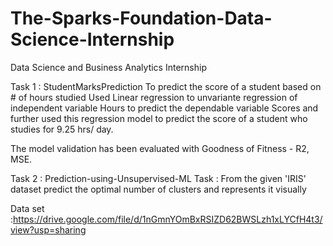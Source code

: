 # The-Sparks-Foundation-Data-Science-Internship
Data Science and Business Analytics Internship

Task 1 : StudentMarksPrediction To predict the score of a student based on # of hours studied Used Linear regression to unvariante regression of independent variable Hours to predict the dependable variable Scores and further used this regression model to predict the score of a student who studies for 9.25 hrs/ day.

The model validation has been evaluated with Goodness of Fitness - R2, MSE.

Task 2 : Prediction-using-Unsupervised-ML Task : From the given 'IRIS' dataset predict the optimal number of clusters and represents it visually

Data set :https://drive.google.com/file/d/1nGmnYOmBxRSIZD62BWSLzh1xLYCfH4t3/view?usp=sharing

